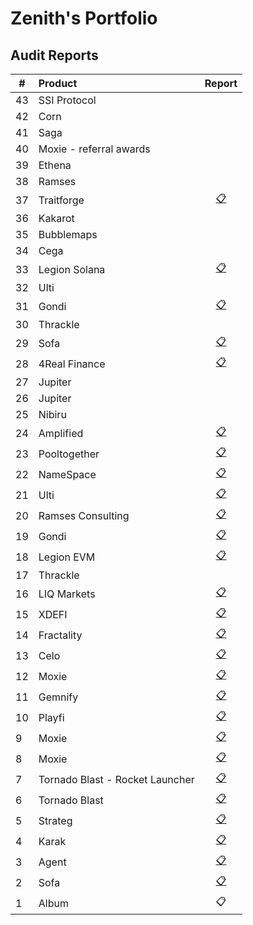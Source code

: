 # Zenith's Portfolio

## Audit Reports

| #   | Product          |           Report                    |
| --- | :--------------- |:-----------------------------------:|
| 43  | SSI Protocol  |                                     |
| 42  | Corn  |                                     |
| 41  | Saga   |                                     |
| 40  | Moxie - referral awards   |                                     |
| 39  | Ethena          |                                    |
| 38 | Ramses           |                                    |
| 37 | Traitforge    |  [📋](./reports/2024-10-traitforge-zenith.pdf) |
| 36 | Kakarot      | []() |
| 35 | Bubblemaps     | []() |
| 34 | Cega     | []() |                                    
| 33 | Legion Solana     | [📋](./reports/2024-09-legion-solana-zenith.pdf)                                     |
| 32 | Ulti           | []()                                                                                 |
| 31 | Gondi             | [📋](./reports/2024-10-gondi-zenith.pdf)                                             |
| 30 | Thrackle          | []()                                                                                 |
| 29 | Sofa              | [📋](/2024-10-sofa-zenith.pdf)                                                       |
| 28 | 4Real Finance     | [📋](./reports/2024-10-4real-zenith.pdf)                                             |
| 27 | Jupiter           | []()                                                                                 |
| 26 | Jupiter           | []()                                                                                 |
| 25 | Nibiru            | []()                                                                                 |
| 24 | Amplified         | [📋](./reports/2024-09-amplified-zenith.pdf)                                         |
| 23 | Pooltogether      | [📋](./reports/2024-10-pooltogether-zenith.pdf)                                      |
| 22 | NameSpace         | [📋](./reports/2024-10-namespace-zenith.pdf)                                         |
| 21 | Ulti              | [📋](./reports/2024-09-ulti-zenith.pdf)                                              |
| 20 | Ramses Consulting | [📋]()                                                                                |
| 19 | Gondi             | [📋](./reports/2024-09-gondi-zenith.pdf)                                            |  
| 18 | Legion EVM         | [📋](./reports/2024-09-legion-evm-zenith.pdf)                                      |
| 17 | Thrackle          | []()                                                                                  |  
| 16 | LIQ Markets       | [📋](./reports/2024-09-liq-zenith.pdf)                                              |
| 15 | XDEFI             | [📋](./reports/2024-08-xdefi-zenith.pdf)                                          |
| 14 | Fractality        | [📋](./reports/2024-08-fractality-zenith.pdf)                                      |
| 13 | Celo              | [📋](./reports/2024-07-celo-zenith.pdf)                                              |
| 12  | Moxie            | [📋](./reports/2024-09-moxie-zenith-3.pdf)                                          |
| 11  | Gemnify           | [📋](./reports/2024-07-gemnify-zenith.pdf)                                          |  
| 10  | Playfi            | [📋](./reports/2024-06-playfi-zenith.pdf)                                          |
| 9  | Moxie             | [📋](./reports/2024-07-moxie-zenith.pdf)                                            |
| 8  | Moxie             | [📋](./reports/2024-06-moxie-zenith.pdf)                                            |
| 7  | Tornado Blast - Rocket Launcher  | [📋](./reports/2024-06-tornado-launcher-zenith.pdf)                        |
| 6  | Tornado Blast     | [📋](./reports/2024-06-tornadoblast-zenith.pdf)                                    |
| 5  | Strateg           | [📋](./reports/2024-06-strateg-zenith.pdf)                                        |
| 4  | Karak             | [📋](./reports/2024-06-karak-zenith.pdf)                                            |
| 3  | Agent             | [📋](./reports/2024-05-agent-zenith.pdf)                                            |  
| 2 | Sofa     | [📋](./reports/2024-05-agent-zenith.pdf)                                                      |
| 1 | Album | 📋  | 
